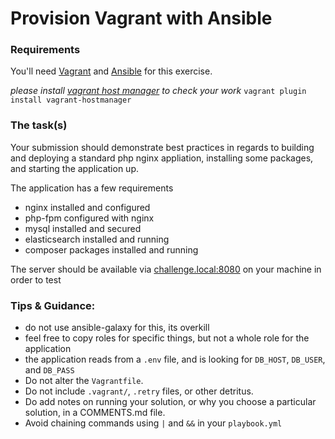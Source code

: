 # Provision Vagrant with Ansible

### Requirements

You'll need [Vagrant](https://www.vagrantup.com/) and [Ansible](https://docs.ansible.com/ansible/intro_installation.html) for this exercise.

*please install [vagrant host manager](https://github.com/devopsgroup-io/vagrant-hostmanager) to check your work* `vagrant plugin install vagrant-hostmanager`

### The task(s)

Your submission should demonstrate best practices in regards to building and deploying a standard php nginx appliation, installing some packages, and starting the application up. 

The application has a few requirements
* nginx installed and configured
* php-fpm configured with nginx
* mysql installed and secured
* elasticsearch installed and running
* composer packages installed and running

The server should be available via [challenge.local:8080](http://challenge.local:8080) on your machine in order to test


### Tips & Guidance:

- do not use ansible-galaxy for this, its overkill
- feel free to copy roles for specific things, but not a whole role for the application
- the application reads from a `.env` file, and is looking for `DB_HOST`, `DB_USER`, and `DB_PASS`
- Do not alter the `Vagrantfile`.
- Do not include `.vagrant/`, `.retry` files, or other detritus.
- Do add notes on running your solution, or why you choose a particular solution, in a COMMENTS.md file.
- Avoid chaining commands using `|` and `&&` in your `playbook.yml`

